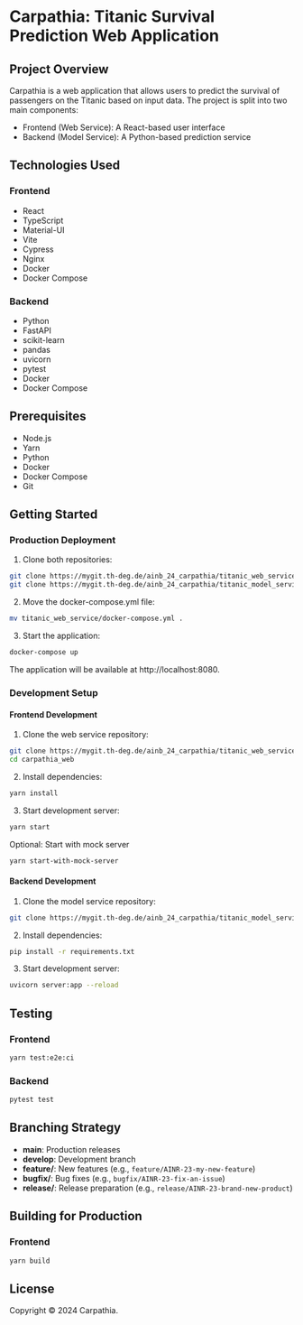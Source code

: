 # Carpathia: Titanic Survival Prediction Web Application

## Project Overview

Carpathia is a web application that allows users to predict the survival of passengers on the Titanic based on input data. The project is split into two main components:
- Frontend (Web Service): A React-based user interface
- Backend (Model Service): A Python-based prediction service

## Technologies Used

### Frontend
- React
- TypeScript
- Material-UI
- Vite
- Cypress
- Nginx
- Docker
- Docker Compose

### Backend
- Python
- FastAPI
- scikit-learn
- pandas
- uvicorn
- pytest
- Docker
- Docker Compose

## Prerequisites

- Node.js
- Yarn
- Python
- Docker
- Docker Compose
- Git

## Getting Started

### Production Deployment

1. Clone both repositories:
```bash
git clone https://mygit.th-deg.de/ainb_24_carpathia/titanic_web_service
git clone https://mygit.th-deg.de/ainb_24_carpathia/titanic_model_service
```

2. Move the docker-compose.yml file:
```bash
mv titanic_web_service/docker-compose.yml .
```

3. Start the application:
```bash
docker-compose up
```

The application will be available at http://localhost:8080.

### Development Setup

#### Frontend Development

1. Clone the web service repository:
```bash
git clone https://mygit.th-deg.de/ainb_24_carpathia/titanic_web_service
cd carpathia_web
```

2. Install dependencies:
```bash
yarn install
```

3. Start development server:
```bash
yarn start
```

Optional: Start with mock server
```bash
yarn start-with-mock-server
```

#### Backend Development

1. Clone the model service repository:
```bash
git clone https://mygit.th-deg.de/ainb_24_carpathia/titanic_model_service
```

2. Install dependencies:
```bash
pip install -r requirements.txt
```

3. Start development server:
```bash
uvicorn server:app --reload
```

## Testing

### Frontend
```bash
yarn test:e2e:ci
```

### Backend
```bash
pytest test
```

## Branching Strategy

- **main**: Production releases
- **develop**: Development branch
- **feature/**: New features (e.g., `feature/AINR-23-my-new-feature`)
- **bugfix/**: Bug fixes (e.g., `bugfix/AINR-23-fix-an-issue`)
- **release/**: Release preparation (e.g., `release/AINR-23-brand-new-product`)

## Building for Production

### Frontend
```bash
yarn build
```

## License

Copyright © 2024 Carpathia.